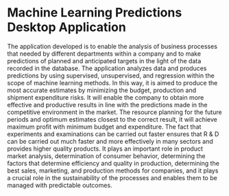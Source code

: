 # Machine Learning Predictions Desktop Application

  The application developed is to enable the analysis of business processes that needed by different departments within a company and to make predictions of planned and anticipated targets in the light of the data recorded in the database. The application analyzes data and produces predictions by using supervised, unsupervised, and regression within the scope of machine learning methods. In this way, it is aimed to produce the most accurate estimates by minimizing the budget, production and shipment expenditure risks. It will enable the company to obtain more effective and productive results in line with the predictions made in the competitive environment in the market. The resource planning for the future periods and optimum estimates closest to the correct result, it will achieve maximum profit with minimum budget and expenditure. The fact that experiments and examinations can be carried out faster ensures that R & D can be carried out much faster and more effectively in many sectors and provides higher quality products. It plays an important role in product market analysis, determination of consumer behavior, determining the factors that determine efficiency and quality in production, determining the best sales, marketing, and production methods for companies, and it plays a crucial role in the sustainability of the processes and enables them to be managed with predictable outcomes.


